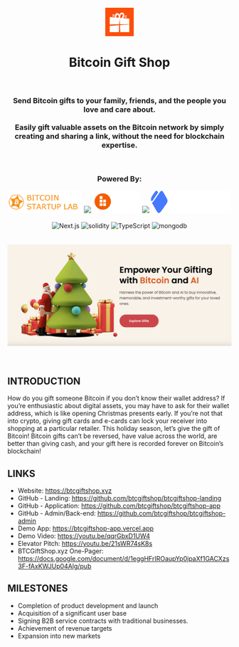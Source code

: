 <div align="center">
  <br />
  <img src="./assets/logo.png" height="64">
  <h1>
    Bitcoin Gift Shop
  </h1>
  <br />
  <h3>
    Send Bitcoin gifts to your family, friends, and the people you love and care about.
    <br />
    <br />
    Easily gift valuable assets on the Bitcoin network by simply creating and sharing a link, without the need for blockchain expertise.
  </h3>
  <br />
  <h3 align="center">Powered By:</h3>
  <img src="./assets/btcsl-logo.png" alt="BTCSL" height="50">
  <img src="./assets/blank.png" width="25">
  <img src="./assets/bob-logo.svg" alt="BOB" height="50">
  <img src="./assets/blank.png" width="25">
  <img src="./assets/dynamic-logo.svg" alt="Dynamic" height="50" width="180">
  <br />
  <br />
  <div>
    <img src="https://img.shields.io/badge/next.js-000000?style=for-the-badge&logo=nextdotjs&logoColor=white" alt="Next.js" />
    <img src="https://img.shields.io/badge/solidity-lang-lightgrey?style=for-the-badge&logo=solidity&logoColor=lightgrey" alt="solidity" />
    <img src="https://img.shields.io/badge/TypeScript-3178C6?style=for-the-badge&logo=typescript&logoColor=white" alt="TypeScript" />
    <img src="https://img.shields.io/badge/-MongoDB-13aa52?style=for-the-badge&logo=mongodb&logoColor=white" alt="mongodb" />
  </div>
  <br />
  <div align="center">
    <br />
    <img src="./assets/landing.png" alt="BTCGiftShop.xyz" />
    <br />
    <br />
    <br />
  </div>
</div>

## INTRODUCTION

How do you gift someone Bitcoin if you don’t know their wallet address? If you’re enthusiastic about digital assets, you may have to ask for their wallet address, which is like opening Christmas presents early. If you’re not that into crypto, giving gift cards and e-cards can lock your receiver into shopping at a particular retailer. This holiday season, let’s give the gift of Bitcoin! Bitcoin gifts can’t be reversed, have value across the world, are better than giving cash, and your gift here is recorded forever on Bitcoin’s blockchain!


## LINKS
- Website: https://btcgiftshop.xyz
- GitHub - Landing: https://github.com/btcgiftshop/btcgiftshop-landing
- GitHub - Application: https://github.com/btcgiftshop/btcgiftshop-app
- GitHub - Admin/Back-end: https://github.com/btcgiftshop/btcgiftshop-admin
- Demo App: https://btcgiftshop-app.vercel.app
- Demo Video: https://youtu.be/qqrGbxD1UW4
- Elevator Pitch: https://youtu.be/21sWR74sK8s
- BTCGiftShop.xyz One-Pager: https://docs.google.com/document/d/1eggHFrIROaupYp0jpaXf1GACXzs3F-fAxKWJUp04Alg/pub


## MILESTONES

- Completion of product development and launch
- Acquisition of a significant user base
- Signing B2B service contracts with traditional businesses.
- Achievement of revenue targets
- Expansion into new markets
